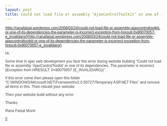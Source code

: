 ```yaml
---
layout: post
title: Could not load file or assembly ‘AjaxControlToolkit’ or one of its dependencies. The parameter is incorrect. (Exception
---
```

<span style="font-family: 'Lucida Grande', Verdana, Arial, sans-serif; font-size: 12px; color: #444444;">

[http://ranafaisal.wordpress.com/2008/03/24/could-not-load-file-or-assembly-ajaxcontroltoolkit-or-one-of-its-dependencies-the-parameter-is-incorrect-exception-from-hresult-0x80070057-e_invalidarg/](http://ranafaisal.wordpress.com/2008/03/24/could-not-load-file-or-assembly-ajaxcontroltoolkit-or-one-of-its-dependencies-the-parameter-is-incorrect-exception-from-hresult-0x80070057-e_invalidarg/)&nbsp;

Hi,

Some time in ajax web development you face this error during website building “Could not load file or assembly ‘AjaxControlToolkit’ or one of its dependencies. The parameter is incorrect. (Exception from HRESULT: 0×80070057 (E_INVALIDARG))”.

If this error come then please open this folder “C:\WINDOWS\Microsoft.NET\Framework\v2.0.50727\Temporary ASP.NET Files” and remove all items in this. Then rebuild your website.

Then your website build without any error.

Thanks

Rana Faisal Munir

</span>]]